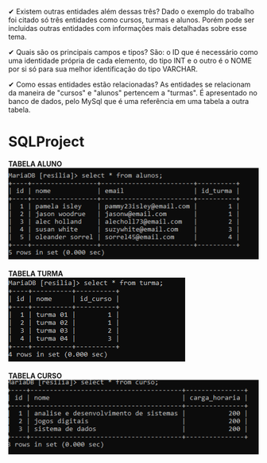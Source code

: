✔ Existem outras entidades além dessas três?
Dado o exemplo do trabalho foi citado só três entidades como cursos, turmas e alunos. Porém pode ser incluidas outras entidades com informações mais detalhadas sobre esse tema.

✔ Quais são os principais campos e tipos?
São: o ID que é necessário como uma identidade própria de cada elemento, do tipo INT e o outro é o NOME por si só para sua melhor identificação do tipo VARCHAR.

✔ Como essas entidades estão relacionadas? 
As entidades se relacionam da maneira de "cursos" e "alunos" pertencem a "turmas". É apresentado no banco de dados, pelo MySql que é uma referência em uma tabela a outra tabela.


# SQLProject
**TABELA ALUNO** 
<br>
<img alt="tabela alunos" src="https://raw.githubusercontent.com/GabrielSAG/SQLProject/main/img/alunos.png">
<br>
<br>
**TABELA TURMA** 
<br>
<img alt="tabela turma" src="https://raw.githubusercontent.com/GabrielSAG/SQLProject/main/img/turma.png">
<br>
<br>
**TABELA CURSO** 
<br>
<img alt="tabela curso" src="https://raw.githubusercontent.com/GabrielSAG/SQLProject/main/img/Curso.png">
<br>
<br>
